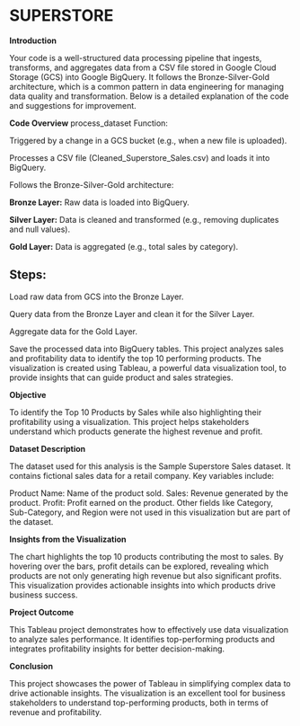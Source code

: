# SUPERSTORE

**Introduction**

Your code is a well-structured data processing pipeline that ingests, transforms, and aggregates data from a CSV file stored in Google Cloud Storage (GCS) into Google BigQuery. It follows the Bronze-Silver-Gold architecture, which is a common pattern in data engineering for managing data quality and transformation. Below is a detailed explanation of the code and suggestions for improvement.

**Code Overview**
process_dataset Function:

Triggered by a change in a GCS bucket (e.g., when a new file is uploaded).

Processes a CSV file (Cleaned_Superstore_Sales.csv) and loads it into BigQuery.

Follows the Bronze-Silver-Gold architecture:

**Bronze Layer:** Raw data is loaded into BigQuery.

**Silver Layer:** Data is cleaned and transformed (e.g., removing duplicates and null values).

**Gold Layer:** Data is aggregated (e.g., total sales by category).

## Steps:

Load raw data from GCS into the Bronze Layer.

Query data from the Bronze Layer and clean it for the Silver Layer.

Aggregate data for the Gold Layer.

Save the processed data into BigQuery tables.
This project analyzes sales and profitability data to identify the top 10 performing products. The visualization is created using Tableau, a powerful data visualization tool, to provide insights that can guide product and sales strategies.

**Objective**


To identify the Top 10 Products by Sales while also highlighting their profitability using a visualization. This project helps stakeholders understand which products generate the highest revenue and profit.

**Dataset Description**


The dataset used for this analysis is the Sample Superstore Sales dataset. It contains fictional sales data for a retail company. Key variables include:

Product Name: Name of the product sold.
Sales: Revenue generated by the product.
Profit: Profit earned on the product.
Other fields like Category, Sub-Category, and Region were not used in this visualization but are part of the dataset.

**Insights from the Visualization**


The chart highlights the top 10 products contributing the most to sales.
By hovering over the bars, profit details can be explored, revealing which products are not only generating high revenue but also significant profits.
This visualization provides actionable insights into which products drive business success.

**Project Outcome**


This Tableau project demonstrates how to effectively use data visualization to analyze sales performance. It identifies top-performing products and integrates profitability insights for better decision-making.

**Conclusion**


This project showcases the power of Tableau in simplifying complex data to drive actionable insights. The visualization is an excellent tool for business stakeholders to understand top-performing products, both in terms of revenue and profitability.

